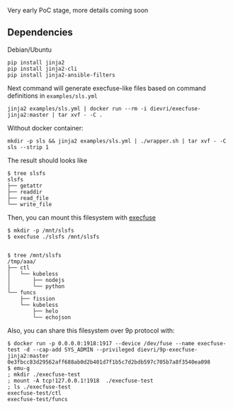 Very early PoC stage, more details coming soon 

## Dependencies

Debian/Ubuntu

    pip install jinja2
    pip install jinja2-cli
    pip install jinja2-ansible-filters


Next command will generate execfuse-like files based on command definitions in `examples/sls.yml`
```
jinja2 examples/sls.yml | docker run --rm -i dievri/execfuse-jinja2:master | tar xvf - -C .
```
Without docker container:

    mkdir -p sls && jinja2 examples/sls.yml | ./wrapper.sh | tar xvf - -C sls --strip 1

The result should looks like
```
$ tree slsfs
slsfs
├── getattr
├── readdir
├── read_file
└── write_file
```

Then, you can mount this filesystem with [execfuse](https://github.com/metacoma/execfuse/tree/wrapper)

```
$ mkdir -p /mnt/slsfs
$ execfuse ./slsfs /mnt/slsfs


$ tree /mnt/slsfs
/tmp/aaa/
├── ctl
│   └── kubeless
│       ├── nodejs
│       └── python
└── funcs
    ├── fission
    └── kubeless
        ├── helo
        └── echojson
```

Also, you can share this filesystem over 9p protocol with:

```
$ docker run -p 0.0.0.0:1918:1917 --device /dev/fuse --name execfuse-test -d --cap-add SYS_ADMIN --privileged dievri/9p-execfuse-jinja2:master
0e3fbcc83d29562aff688ab0d2b401d7f1b5c7d2bdb597c705b7a8f3540ea098
$ emu-g
; mkdir ./execfuse-test
; mount -A tcp!127.0.0.1!1918  ./execfuse-test
; ls ./execfuse-test
execfuse-test/ctl
execfuse-test/funcs
```
